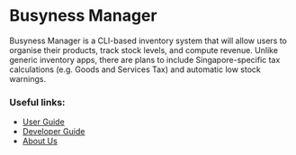 <!--
//@@author b1inmeister
-->
# Busyness Manager

Busyness Manager is a CLI-based inventory system that will allow users to organise their products, track stock
levels, and compute revenue. Unlike generic inventory apps, there are plans to include Singapore-specific tax
calculations (e.g. Goods and Services Tax) and automatic low stock warnings.

### Useful links:
* [User Guide](UserGuide.md)
* [Developer Guide](DeveloperGuide.md)
* [About Us](AboutUs.md)
